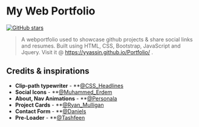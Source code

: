 # My Web Portfolio
[![GitHub stars](https://img.shields.io/github/stars/Yyassin/Portfolio.svg?colorB=007EC6)](https://github.com/Yyassin/Portfolio/stargazers)

> A webportfolio used to showcase github projects & share social links and resumes. Built using HTML, CSS, Bootstrap, JavaScript and Jquery.
> Visit it @ https://yyassin.github.io/Portfolio/ .

## Credits & inspirations

- **Clip-path typewriter** - **[@CSS_Headlines](https://codyhouse.co/gem/css-animated-headlines) 
- **Social Icons** - **[@Muhammed_Erdem](https://codepen.io/JavaScriptJunkie/pen/jvRGZy)
- **About, Nav Animations** - **[@Personala](http://www.innovationplans.com/idesign/personala/dark.html)
- **Project Cards** - **[@Ryan_Mulligan](https://codepen.io/hexagoncircle/pen/XWbWKwL)
- **Contact Form** - **[@Daniels](http://www.innovationplans.com/idesign/daniels/main.html)
- **Pre-Loader** - **[@Tashfeen](https://codepen.io/tashfene/pen/raEqrJ)




